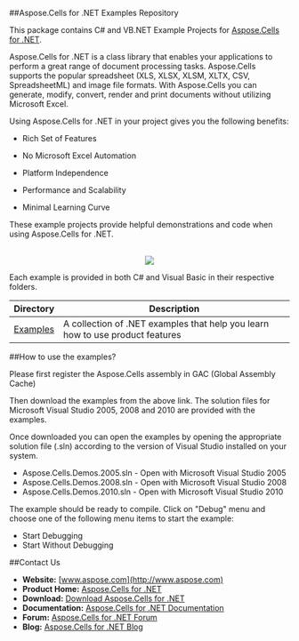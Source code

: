 ##Aspose.Cells for .NET Examples Repository

This package contains C# and VB.NET Example Projects for [Aspose.Cells for .NET](http://www.aspose.com/.net/excel-component.aspx).

Aspose.Cells for .NET is a class library that enables your applications to perform a great range of document processing tasks. Aspose.Cells supports the popular spreadsheet (XLS, XLSX, XLSM, XLTX, CSV, SpreadsheetML) and image file formats. With Aspose.Cells you can generate, modify, convert, render and print documents without utilizing Microsoft Excel.

Using Aspose.Cells for .NET in your project gives you the following benefits:

+ Rich Set of Features

+ No Microsoft Excel Automation

+ Platform Independence

+ Performance and Scalability

+ Minimal Learning Curve

These example projects provide helpful demonstrations and code when using Aspose.Cells for .NET.
<br/><br/>
<p align="center">
  <a title="Download Examples ZIP" href="https://github.com/asposecells/Aspose_Cells_NET/archive/master.zip">
	<img src="https://raw.github.com/AsposeExamples/java-examples-dashboard/master/images/downloadZip-Button-Large.png" />
  </a>
</p>

Each example is provided in both C# and Visual Basic in their respective folders.

Directory | Description
--------- | -----------
[Examples](https://github.com/asposecells/Aspose_Cells_NET/tree/master/Examples)  | A collection of .NET examples that help you learn how to use product features

##How to use the examples?

Please first register the Aspose.Cells assembly in GAC (Global Assembly Cache)

Then download the examples from the above link. The solution files for Microsoft Visual Studio 2005, 2008 and 2010 are provided with the examples. 

Once downloaded you can open the examples by opening the appropriate solution file (.sln) according to the version of Visual Studio installed on your system.

- Aspose.Cells.Demos.2005.sln - Open with Microsoft Visual Studio 2005
- Aspose.Cells.Demos.2008.sln - Open with Microsoft Visual Studio 2008
- Aspose.Cells.Demos.2010.sln - Open with Microsoft Visual Studio 2010

The example should be ready to compile. Click on "Debug" menu and choose one of the following menu items to start the example:

- Start Debugging
- Start Without Debugging




##Contact Us

+ **Website:** [www.aspose.com](http://www.aspose.com)
+ **Product Home:** [Aspose.Cells for .NET](http://www.aspose.com/.net/excel-component.aspx)
+ **Download:** [Download Aspose.Cells for .NET](http://www.aspose.com/community/files/51/.net-components/aspose.cells-for-.net/default.aspx)
+ **Documentation:** [Aspose.Cells for .NET Documentation](http://www.aspose.com/docs/display/cellsnet/Home)
+ **Forum:** [Aspose.Cells for .NET Forum](http://www.aspose.com/community/forums/aspose.cells-product-family/19/showforum.aspx)
+ **Blog:** [Aspose.Cells for .NET Blog](http://www.aspose.com/blogs/aspose-products/aspose-cells-product-family.html)
 




